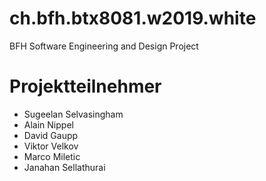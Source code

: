 # ch.bfh.btx8081.w2019.white
BFH Software Engineering and Design Project

# Projektteilnehmer
- Sugeelan Selvasingham
- Alain Nippel
- David Gaupp
- Viktor Velkov
- Marco Miletic
- Janahan Sellathurai
